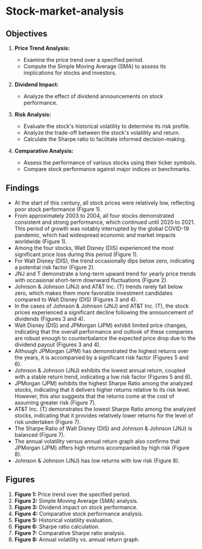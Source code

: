 # Stock-market-analysis

## Objectives
1. **Price Trend Analysis:**
    - Examine the price trend over a specified period.
    - Compute the Simple Moving Average (SMA) to assess its implications for stocks and investors.

2. **Dividend Impact:**
    - Analyze the effect of dividend announcements on stock performance.

3. **Risk Analysis:**
    - Evaluate the stock's historical volatility to determine its risk profile.
    - Analyze the trade-off between the stock's volatility and return.
    - Calculate the Sharpe ratio to facilitate informed decision-making.

4. **Comparative Analysis:**
    - Assess the performance of various stocks using their ticker symbols.
    - Compare stock performance against major indices or benchmarks.

## Findings
- At the start of this century, all stock prices were relatively low, reflecting poor stock performance (Figure 1).
- From approximately 2003 to 2004, all four stocks demonstrated consistent and strong performance, which continued until 2020 to 2021. This period of growth was notably interrupted by the global COVID-19 pandemic, which had widespread economic and market impacts worldwide (Figure 1).
- Among the four stocks, Walt Disney (DIS) experienced the most significant price loss during this period (Figure 1).
- For Walt Disney (DIS), the trend occasionally dips below zero, indicating a potential risk factor (Figure 2).
- JNJ and T demonstrate a long-term upward trend for yearly price trends with occasional short-term downward fluctuations (Figure 2).
- Johnson & Johnson (JNJ) and AT&T Inc. (T) trends rarely fall below zero, which makes them more favorable investment candidates compared to Walt Disney (DIS) (Figures 3 and 4).
- In the cases of Johnson & Johnson (JNJ) and AT&T Inc. (T), the stock prices experienced a significant decline following the announcement of dividends (Figures 3 and 4).
- Walt Disney (DIS) and JPMorgan (JPM) exhibit limited price changes, indicating that the overall performance and outlook of these companies are robust enough to counterbalance the expected price drop due to the dividend payout (Figures 3 and 4).
- Although JPMorgan (JPM) has demonstrated the highest returns over the years, it is accompanied by a significant risk factor (Figures 5 and 6).
- Johnson & Johnson (JNJ) exhibits the lowest annual return, coupled with a stable return trend, indicating a low risk factor (Figures 5 and 6).
- JPMorgan (JPM) exhibits the highest Sharpe Ratio among the analyzed stocks, indicating that it delivers higher returns relative to its risk level. However, this also suggests that the returns come at the cost of assuming greater risk (Figure 7).
- AT&T Inc. (T) demonstrates the lowest Sharpe Ratio among the analyzed stocks, indicating that it provides relatively lower returns for the level of risk undertaken (Figure 7).
- The Sharpe Ratio of Walt Disney (DIS) and Johnson & Johnson (JNJ) is balanced (Figure 7).
- The annual volatility versus annual return graph also confirms that JPMorgan (JPM) offers high returns accompanied by high risk (Figure 8).
- Johnson & Johnson (JNJ) has low returns with low risk (Figure 8).

## Figures
1. **Figure 1:** Price trend over the specified period.
2. **Figure 2:** Simple Moving Average (SMA) analysis.
3. **Figure 3:** Dividend impact on stock performance.
4. **Figure 4:** Comparative stock performance analysis.
5. **Figure 5:** Historical volatility evaluation.
6. **Figure 6:** Sharpe ratio calculation.
7. **Figure 7:** Comparative Sharpe ratio analysis.
8. **Figure 8:** Annual volatility vs. annual return graph.

